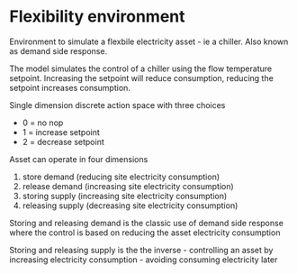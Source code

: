 #  Flexibility environment

Environment to simulate a flexbile electricity asset - ie a chiller.  Also known as demand side response.

The model simulates the control of a chiller using the flow temperature setpoint.  Increasing the setpoint will reduce consumption, reducing the setpoint increases consumption.

Single dimension discrete action space with three choices

- 0 = no nop
- 1 = increase setpoint
- 2 = decrease setpoint

Asset can operate in four dimensions

1. store demand (reducing site electricity consumption)
2. release demand (increasing site electricity consumption)
3. storing supply (increasing site electricity consumption)
4. releasing supply (decreasing site electricity consumption)

Storing and releasing demand is the classic use of demand side response
where the control is based on reducing the asset electricity consumption

Storing and releasing supply is the the inverse - controlling an asset by
increasing electricity consumption - avoiding consuming electricity later
